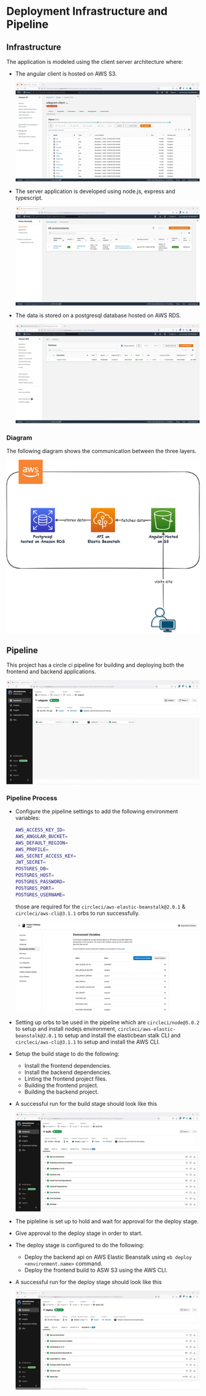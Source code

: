 # Deployment Infrastructure and Pipeline

## Infrastructure

The application is modeled using the client server architecture where:

- The angular client is hosted on AWS S3.

  ![Angular Client](../images/screenshots/aws-configuration/s3-client.jpg)

- The server application is developed using node.js, express and typescript.

  ![Node Server](../images/screenshots/aws-configuration/eb-up.jpg)

- The data is stored on a postgresql database hosted on AWS RDS.

  ![RDS PostgreSQL](../images/screenshots/aws-configuration/rds-screenshot.jpg)

### Diagram

The following diagram shows the communication between the three layers.

![Deployment Diagram](../images/infra.jpg)

## Pipeline

This project has a circle ci pipeline for building and deploying both the frontend and backend applications.

![Pipeline](../images/screenshots/circleci/ci-last-build.jpg)

### Pipeline Process

- Configure the pipeline settings to add the following environment variables:

  ```bash
  AWS_ACCESS_KEY_ID=
  AWS_ANGULAR_BUCKET=
  AWS_DEFAULT_REGION=
  AWS_PROFILE=
  AWS_SECRET_ACCESS_KEY=
  JWT_SECRET=
  POSTGRES_DB=
  POSTGRES_HOST=
  POSTGRES_PASSWORD=
  POSTGRES_PORT=
  POSTGRES_USERNAME=
  ```

  those are required for the `circleci/aws-elastic-beanstalk@2.0.1` & `circleci/aws-cli@3.1.1` orbs to run successfully.

  ![Project Configuration](../images//screenshots/circleci/config.png)

- Setting up orbs to be used in the pipeline which are `circleci/node@5.0.2` to setup and install nodejs environment,
  `circleci/aws-elastic-beanstalk@2.0.1` to setup and install the elasticbean stalk CLI and `circleci/aws-cli@3.1.1` to
  setup and install the AWS CLI.
- Setup the build stage to do the following:
  - Install the frontend dependencies.
  - Install the backend dependencies.
  - Linting the frontend project files.
  - Building the frontend project.
  - Building the backend project.
- A successful run for the build stage should look like this

  ![Build Stage](../images/screenshots/circleci/ci-build-stage.jpg)

- The pipleline is set up to hold and wait for approval for the deploy stage.
- Give approval to the deploy stage in order to start.
- The deploy stage is configured to do the following:
  - Deploy the backend api on AWS Elastic Beanstalk using `eb deploy <environment.name>` command.
  - Deploy the frontend build to ASW S3 using the AWS CLI.
- A successful run for the deploy stage should look like this

  ![Deploy Stage](../images//screenshots//circleci/ci-deploy-stage.jpg)
